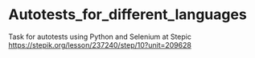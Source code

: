 # Autotests_for_different_languages
Task for autotests using Python and Selenium at Stepic
https://stepik.org/lesson/237240/step/10?unit=209628
